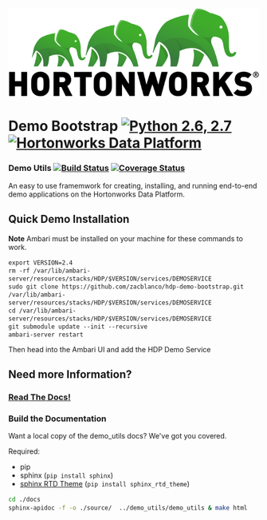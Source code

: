 
<div style="text-align:center"><img src="readme-assets/logo.png"></div>
<!--![Logo](readme-assets/logo.png)-->

# Demo Bootstrap [![Python 2.6, 2.7](https://img.shields.io/badge/python-2.6%2C%202.7-orange.svg)](https://docs.python.org/2/) [![Hortonworks Data Platform](https://img.shields.io/badge/Hortonworks-Data%20Platform-brightgreen.svg)](http://hortonworks.com)

### Demo Utils  [![Build Status](https://img.shields.io/travis/ZacBlanco/hdp-demo-bootstrap.svg?branch=master)](https://travis-ci.org/ZacBlanco/hdp-demo-bootstrap) [![Coverage Status](https://coveralls.io/repos/github/ZacBlanco/hdp-demo-bootstrap/badge.svg?branch=master)](https://coveralls.io/github/ZacBlanco/hdp-demo-bootstrap?branch=master)


An easy to use framemwork for creating, installing, and running end-to-end demo applications on the Hortonworks Data Platform.

<!--
- Ability to deploy an app to the [Hortonworks Sandbox](http://hortonworks.com/products/sandbox/) or on a multi-node cluster
- Single command Install and Remove via an Ambari Service.
- A simple webapp to display realtime data (via an Ambari view)
- Auto-install HDF
- A built-in webapp skeleton.
- A data generation simulator
- Deployment of pre-made Zeppelin notebooks
- Automatically import NiFi templates
- Simple Kerberos setup for Sandbox environment*
- Deploy apps on YARN with Slider*

\* = possible feature
-->

## Quick Demo Installation

**Note** Ambari must be installed on your machine for these commands to work.

    export VERSION=2.4
    rm -rf /var/lib/ambari-server/resources/stacks/HDP/$VERSION/services/DEMOSERVICE
    sudo git clone https://github.com/zacblanco/hdp-demo-bootstrap.git /var/lib/ambari-server/resources/stacks/HDP/$VERSION/services/DEMOSERVICE
    cd /var/lib/ambari-server/resources/stacks/HDP/$VERSION/services/DEMOSERVICE
    git submodule update --init --recursive
    ambari-server restart
  
  Then head into the Ambari UI and add the HDP Demo Service
  
<!--
  export VERSION=2.4
  sed -i s/parallel_execution=0/parallel_execution=1/g /etc/ambari-agent/conf/ambari-agent.ini
export VERSION=2.4
rm -rf /var/lib/ambari-server/resources/stacks/HDP/$VERSION/services/DEMOSERVICE
rm -rf /var/lib/ambari-agent/cache/stacks/HDP/$VERSION/services/DEMOSERVICE
cp -r /root/hdp-demo-bootstrap /var/lib/ambari-server/resources/stacks/HDP/$VERSION/services/DEMOSERVICE
mkdir -p /var/lib/ambari-agent/cache/stacks/HDP/$VERSION/services/DEMOSERVICE/package/scripts
cp -r /root/hdp-demo-bootstrap/package/scripts/* /var/lib/ambari-agent/cache/stacks/HDP/$VERSION/services/DEMOSERVICE/package/scripts
  service ambari restart
-->

## Need more Information?

### [Read The Docs!](docs/README.md)
 
### Build the Documentation

Want a local copy of the demo\_utils docs? We've got you covered.

Required:
 - pip
 - sphinx (`pip install sphinx`)
 - [sphinx RTD Theme](https://github.com/snide/sphinx_rtd_theme) (`pip install sphinx_rtd_theme`)

``` sh
cd ./docs
sphinx-apidoc -f -o ./source/  ../demo_utils/demo_utils & make html
```